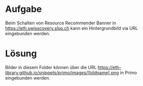 # Aufgabe
Beim Schalten von Resource Recommender Banner in https://eth.swisscovery.slsp.ch kann ein Hintergrundbild via URL eingebunden werden.
 
# Lösung
Bilder in diesem Folder können über die URL https://eth-library.github.io/snippets/primo/images/[bildname].png in Primo eingebunden werden.
